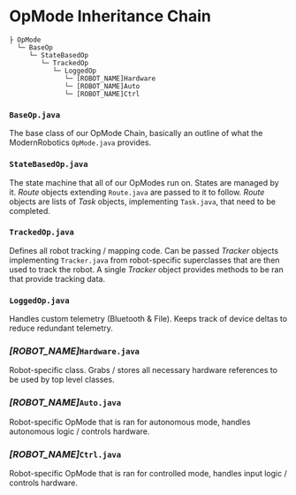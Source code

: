 # OpMode Inheritance Chain


```
├ OpMode
  └─ BaseOp
     └─ StateBasedOp
        └─ TrackedOp
           └─ LoggedOp
              └─ [ROBOT_NAME]Hardware
              └─ [ROBOT_NAME]Auto
              └─ [ROBOT_NAME]Ctrl
```

### `BaseOp.java`
The base class of our OpMode Chain, basically an outline of what the ModernRobotics `OpMode.java` provides.

### `StateBasedOp.java`
The state machine that all of our OpModes run on. States are managed by it. *Route* objects extending `Route.java` are passed to it to follow. *Route* objects are lists of *Task* objects, implementing `Task.java`, that need to be completed.

### `TrackedOp.java`
Defines all robot tracking / mapping code. Can be passed *Tracker* objects implementing `Tracker.java` from robot-specific superclasses that are then used to track the robot. A single *Tracker* object provides methods to be ran that provide tracking data.

### `LoggedOp.java`
Handles custom telemetry (Bluetooth & File). Keeps track of device deltas to reduce redundant telemetry.

### *[ROBOT_NAME]*`Hardware.java`
Robot-specific class. Grabs / stores all necessary hardware references to be used by top level classes.

### *[ROBOT_NAME]*`Auto.java`
Robot-specific OpMode that is ran for autonomous mode, handles autonomous logic / controls hardware.

### *[ROBOT_NAME]*`Ctrl.java`
Robot-specific OpMode that is ran for controlled mode, handles input logic / controls hardware.
